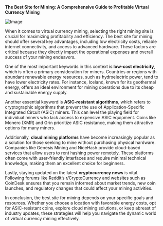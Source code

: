 **The Best Site for Mining: A Comprehensive Guide to Profitable Virtual Currency Mining**

![Image](https://github.com/user-attachments/assets/b8266eee-691e-4ee1-99ef-bfa10d234fd4)

When it comes to virtual currency mining, selecting the right mining site is crucial for maximizing profitability and efficiency. The best site for mining should offer several key advantages, including low electricity costs, reliable internet connectivity, and access to advanced hardware. These factors are critical because they directly impact the operational expenses and overall success of your mining endeavors.

One of the most important keywords in this context is **low-cost electricity**, which is often a primary consideration for miners. Countries or regions with abundant renewable energy resources, such as hydroelectric power, tend to have lower electricity rates. For instance, Iceland, known for its geothermal energy, offers an ideal environment for mining operations due to its cheap and sustainable energy supply.

Another essential keyword is **ASIC-resistant algorithms**, which refers to cryptographic algorithms that prevent the use of Application-Specific Integrated Circuit (ASIC) miners. This can level the playing field for individual miners who lack access to expensive ASIC equipment. Coins like Monero (XMR) and Grin prioritize ASIC resistance, making them attractive options for many miners.

Additionally, **cloud mining platforms** have become increasingly popular as a solution for those seeking to mine without purchasing physical hardware. Companies like Genesis Mining and NiceHash provide cloud-based services that allow users to rent hashing power remotely. These platforms often come with user-friendly interfaces and require minimal technical knowledge, making them an excellent choice for beginners.

Lastly, staying updated on the latest **cryptocurrency news** is vital. Following forums like Reddit’s r/CryptoCurrency and websites such as CoinDesk ensures that you remain informed about market trends, new coin launches, and regulatory changes that could affect your mining activities.

In conclusion, the best site for mining depends on your specific goals and resources. Whether you choose a location with favorable energy costs, opt for ASIC-resistant coins, explore cloud mining solutions, or keep abreast of industry updates, these strategies will help you navigate the dynamic world of virtual currency mining effectively.